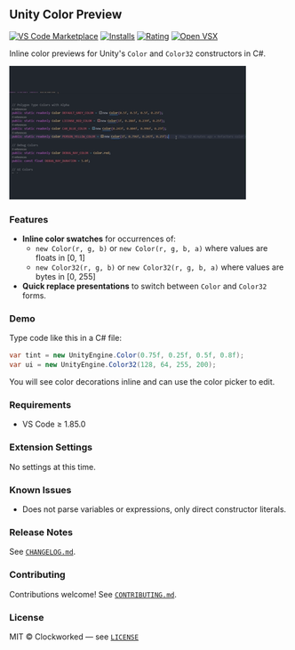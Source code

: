 ## Unity Color Preview

[![VS Code Marketplace](https://img.shields.io/visual-studio-marketplace/v/clock-worked.vscode-unity-color-preview)](https://marketplace.visualstudio.com/items?itemName=clock-worked.vscode-unity-color-preview)
[![Installs](https://img.shields.io/visual-studio-marketplace/i/clock-worked.vscode-unity-color-preview)](https://marketplace.visualstudio.com/items?itemName=clock-worked.vscode-unity-color-preview)
[![Rating](https://img.shields.io/visual-studio-marketplace/r/clock-worked.vscode-unity-color-preview)](https://marketplace.visualstudio.com/items?itemName=clock-worked.vscode-unity-color-preview)
[![Open VSX](https://img.shields.io/open-vsx/v/clock-worked/vscode-unity-color-preview)](https://open-vsx.org/extension/clock-worked/vscode-unity-color-preview)

Inline color previews for Unity's `Color` and `Color32` constructors in C#.

![Demo](media/unity-color-preview.gif)

### Features

- **Inline color swatches** for occurrences of:
  - `new Color(r, g, b)` or `new Color(r, g, b, a)` where values are floats in \[0, 1\]
  - `new Color32(r, g, b)` or `new Color32(r, g, b, a)` where values are bytes in \[0, 255\]
- **Quick replace presentations** to switch between `Color` and `Color32` forms.

### Demo

Type code like this in a C# file:

```csharp
var tint = new UnityEngine.Color(0.75f, 0.25f, 0.5f, 0.8f);
var ui = new UnityEngine.Color32(128, 64, 255, 200);
```

You will see color decorations inline and can use the color picker to edit.

### Requirements

- VS Code ≥ 1.85.0

### Extension Settings

No settings at this time.

### Known Issues

- Does not parse variables or expressions, only direct constructor literals.

### Release Notes

See [`CHANGELOG.md`](./CHANGELOG.md).

### Contributing

Contributions welcome! See [`CONTRIBUTING.md`](./CONTRIBUTING.md).

### License

MIT © Clockworked — see [`LICENSE`](./LICENSE)


